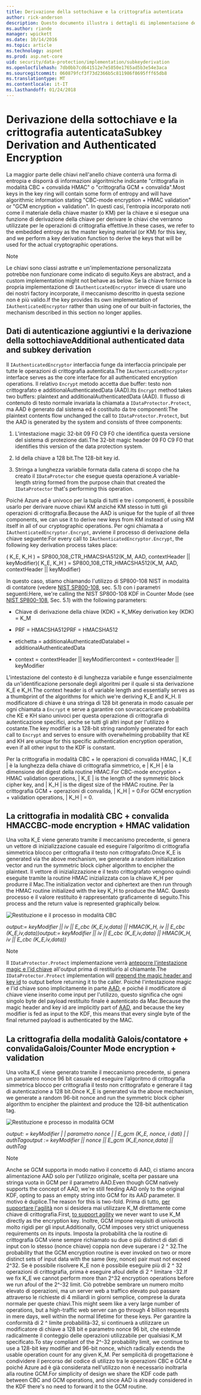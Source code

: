 ```yaml
---
title: Derivazione della sottochiave e la crittografia autenticata
author: rick-anderson
description: Questo documento illustra i dettagli di implementazione della protezione dei dati di ASP.NET Core sottochiave derivazione e autenticato di crittografia.
ms.author: riande
manager: wpickett
ms.date: 10/14/2016
ms.topic: article
ms.technology: aspnet
ms.prod: asp.net-core
uid: security/data-protection/implementation/subkeyderivation
ms.openlocfilehash: 7db0bb7cd641512e7e5850e1765ad5b3e54e3aca
ms.sourcegitcommit: 060879fcf3f73d2366b5c811986f8695fff65db8
ms.translationtype: MT
ms.contentlocale: it-IT
ms.lasthandoff: 01/24/2018
---
```

# <a name="subkey-derivation-and-authenticated-encryption"></a><span data-ttu-id="c6c14-103">Derivazione della sottochiave e la crittografia autenticata</span><span class="sxs-lookup"><span data-stu-id="c6c14-103">Subkey Derivation and Authenticated Encryption</span></span>

<a name="data-protection-implementation-subkey-derivation"></a>

<span data-ttu-id="c6c14-104">La maggior parte delle chiavi nell'anello chiave conterrà una forma di entropia e disporrà di informazioni algoritmiche indicante "crittografia in modalità CBC + convalida HMAC" o "crittografia GCM + convalida".</span><span class="sxs-lookup"><span data-stu-id="c6c14-104">Most keys in the key ring will contain some form of entropy and will have algorithmic information stating "CBC-mode encryption + HMAC validation" or "GCM encryption + validation".</span></span> <span data-ttu-id="c6c14-105">In questi casi, l'entropia incorporato noti come il materiale della chiave master (o KM) per la chiave e si esegue una funzione di derivazione della chiave per derivare le chiavi che verranno utilizzate per le operazioni di crittografia effettive.</span><span class="sxs-lookup"><span data-stu-id="c6c14-105">In these cases, we refer to the embedded entropy as the master keying material (or KM) for this key, and we perform a key derivation function to derive the keys that will be used for the actual cryptographic operations.</span></span>

> [!NOTE]
> <span data-ttu-id="c6c14-106">Le chiavi sono classi astratte e un'implementazione personalizzata potrebbe non funzionare come indicato di seguito.</span><span class="sxs-lookup"><span data-stu-id="c6c14-106">Keys are abstract, and a custom implementation might not behave as below.</span></span> <span data-ttu-id="c6c14-107">Se la chiave fornisce la propria implementazione di `IAuthenticatedEncryptor` invece di usare uno dei nostri factory incorporate, il meccanismo descritto in questa sezione non è più valido.</span><span class="sxs-lookup"><span data-stu-id="c6c14-107">If the key provides its own implementation of `IAuthenticatedEncryptor` rather than using one of our built-in factories, the mechanism described in this section no longer applies.</span></span>

<a name="data-protection-implementation-subkey-derivation-aad"></a>

## <a name="additional-authenticated-data-and-subkey-derivation"></a><span data-ttu-id="c6c14-108">Dati di autenticazione aggiuntivi e la derivazione della sottochiave</span><span class="sxs-lookup"><span data-stu-id="c6c14-108">Additional authenticated data and subkey derivation</span></span>

<span data-ttu-id="c6c14-109">Il `IAuthenticatedEncryptor` interfaccia funge da interfaccia principale per tutte le operazioni di crittografia autenticata.</span><span class="sxs-lookup"><span data-stu-id="c6c14-109">The `IAuthenticatedEncryptor` interface serves as the core interface for all authenticated encryption operations.</span></span> <span data-ttu-id="c6c14-110">Il relativo `Encrypt` metodo accetta due buffer: testo non crittografato e additionalAuthenticatedData (AAD).</span><span class="sxs-lookup"><span data-stu-id="c6c14-110">Its `Encrypt` method takes two buffers: plaintext and additionalAuthenticatedData (AAD).</span></span> <span data-ttu-id="c6c14-111">Il flusso di contenuto di testo normale invariata la chiamata a `IDataProtector.Protect`, ma AAD è generato dal sistema ed è costituito da tre componenti:</span><span class="sxs-lookup"><span data-stu-id="c6c14-111">The plaintext contents flow unchanged the call to `IDataProtector.Protect`, but the AAD is generated by the system and consists of three components:</span></span>

1. <span data-ttu-id="c6c14-112">L'intestazione magic 32-bit 09 F0 C9 F0 che identifica questa versione del sistema di protezione dati.</span><span class="sxs-lookup"><span data-stu-id="c6c14-112">The 32-bit magic header 09 F0 C9 F0 that identifies this version of the data protection system.</span></span>

2. <span data-ttu-id="c6c14-113">Id della chiave a 128 bit.</span><span class="sxs-lookup"><span data-stu-id="c6c14-113">The 128-bit key id.</span></span>

3. <span data-ttu-id="c6c14-114">Stringa a lunghezza variabile formata dalla catena di scopo che ha creato il `IDataProtector` che esegue questa operazione.</span><span class="sxs-lookup"><span data-stu-id="c6c14-114">A variable-length string formed from the purpose chain that created the `IDataProtector` that's performing this operation.</span></span>

<span data-ttu-id="c6c14-115">Poiché Azure ad è univoco per la tupla di tutti e tre i componenti, è possibile usarlo per derivare nuove chiavi KM anziché KM stesso in tutti gli operazioni di crittografia.</span><span class="sxs-lookup"><span data-stu-id="c6c14-115">Because the AAD is unique for the tuple of all three components, we can use it to derive new keys from KM instead of using KM itself in all of our cryptographic operations.</span></span> <span data-ttu-id="c6c14-116">Per ogni chiamata a `IAuthenticatedEncryptor.Encrypt`, avviene il processo di derivazione della chiave seguente:</span><span class="sxs-lookup"><span data-stu-id="c6c14-116">For every call to `IAuthenticatedEncryptor.Encrypt`, the following key derivation process takes place:</span></span>

<span data-ttu-id="c6c14-117">( K_E, K_H ) = SP800_108_CTR_HMACSHA512(K_M, AAD, contextHeader || keyModifier)</span><span class="sxs-lookup"><span data-stu-id="c6c14-117">( K_E, K_H ) = SP800_108_CTR_HMACSHA512(K_M, AAD, contextHeader || keyModifier)</span></span>

<span data-ttu-id="c6c14-118">In questo caso, stiamo chiamando l'utilizzo di SP800-108 NIST in modalità di contatore (vedere [NIST SP800-108](http://nvlpubs.nist.gov/nistpubs/Legacy/SP/nistspecialpublication800-108.pdf), sec. 5.1) con i parametri seguenti:</span><span class="sxs-lookup"><span data-stu-id="c6c14-118">Here, we're calling the NIST SP800-108 KDF in Counter Mode (see [NIST SP800-108](http://nvlpubs.nist.gov/nistpubs/Legacy/SP/nistspecialpublication800-108.pdf), Sec. 5.1) with the following parameters:</span></span>

* <span data-ttu-id="c6c14-119">Chiave di derivazione della chiave (KDK) = K_M</span><span class="sxs-lookup"><span data-stu-id="c6c14-119">Key derivation key (KDK) = K_M</span></span>

* <span data-ttu-id="c6c14-120">PRF = HMACSHA512</span><span class="sxs-lookup"><span data-stu-id="c6c14-120">PRF = HMACSHA512</span></span>

* <span data-ttu-id="c6c14-121">etichetta = additionalAuthenticatedData</span><span class="sxs-lookup"><span data-stu-id="c6c14-121">label = additionalAuthenticatedData</span></span>

* <span data-ttu-id="c6c14-122">context = contextHeader || keyModifier</span><span class="sxs-lookup"><span data-stu-id="c6c14-122">context = contextHeader || keyModifier</span></span>

<span data-ttu-id="c6c14-123">L'intestazione del contesto è di lunghezza variabile e funge essenzialmente da un'identificazione personale degli algoritmi per il quale si sta derivazione K_E e K_H.</span><span class="sxs-lookup"><span data-stu-id="c6c14-123">The context header is of variable length and essentially serves as a thumbprint of the algorithms for which we're deriving K_E and K_H.</span></span> <span data-ttu-id="c6c14-124">Il modificatore di chiave è una stringa di 128 bit generata in modo casuale per ogni chiamata a `Encrypt` e serve a garantire con sovraccaricare probabilità che KE e KH siano univoci per questa operazione di crittografia di autenticazione specifici, anche se tutti gli altri input per l'utilizzo è costante.</span><span class="sxs-lookup"><span data-stu-id="c6c14-124">The key modifier is a 128-bit string randomly generated for each call to `Encrypt` and serves to ensure with overwhelming probability that KE and KH are unique for this specific authentication encryption operation, even if all other input to the KDF is constant.</span></span>

<span data-ttu-id="c6c14-125">Per la crittografia in modalità CBC + le operazioni di convalida HMAC, | K_E | è la lunghezza della chiave di crittografia simmetrico, e | K_H | è la dimensione del digest della routine HMAC.</span><span class="sxs-lookup"><span data-stu-id="c6c14-125">For CBC-mode encryption + HMAC validation operations, | K_E | is the length of the symmetric block cipher key, and | K_H | is the digest size of the HMAC routine.</span></span> <span data-ttu-id="c6c14-126">Per la crittografia GCM + operazioni di convalida, | K_H | = 0.</span><span class="sxs-lookup"><span data-stu-id="c6c14-126">For GCM encryption + validation operations, | K_H | = 0.</span></span>

## <a name="cbc-mode-encryption--hmac-validation"></a><span data-ttu-id="c6c14-127">La crittografia in modalità CBC + convalida HMAC</span><span class="sxs-lookup"><span data-stu-id="c6c14-127">CBC-mode encryption + HMAC validation</span></span>

<span data-ttu-id="c6c14-128">Una volta K_E viene generato tramite il meccanismo precedente, si genera un vettore di inizializzazione casuale ed eseguire l'algoritmo di crittografia simmetrica blocco per crittografia il testo non crittografato.</span><span class="sxs-lookup"><span data-stu-id="c6c14-128">Once K_E is generated via the above mechanism, we generate a random initialization vector and run the symmetric block cipher algorithm to encipher the plaintext.</span></span> <span data-ttu-id="c6c14-129">Il vettore di inizializzazione e il testo crittografato vengono quindi eseguite tramite la routine HMAC inizializzata con la chiave K_H per produrre il Mac.</span><span class="sxs-lookup"><span data-stu-id="c6c14-129">The initialization vector and ciphertext are then run through the HMAC routine initialized with the key K_H to produce the MAC.</span></span> <span data-ttu-id="c6c14-130">Questo processo e il valore restituito è rappresentato graficamente di seguito.</span><span class="sxs-lookup"><span data-stu-id="c6c14-130">This process and the return value is represented graphically below.</span></span>

![Restituzione e il processo in modalità CBC](subkeyderivation/_static/cbcprocess.png)

<span data-ttu-id="c6c14-132">*output:= keyModifier || iv || E_cbc (K_E,iv,data) || HMAC(K_H, iv || E_cbc (K_E,iv,data))*</span><span class="sxs-lookup"><span data-stu-id="c6c14-132">*output:= keyModifier || iv || E_cbc (K_E,iv,data) || HMAC(K_H, iv || E_cbc (K_E,iv,data))*</span></span>

> [!NOTE]
> <span data-ttu-id="c6c14-133">Il `IDataProtector.Protect` implementazione verrà [anteporre l'intestazione magic e l'id chiave](authenticated-encryption-details.md) all'output prima di restituirlo al chiamante.</span><span class="sxs-lookup"><span data-stu-id="c6c14-133">The `IDataProtector.Protect` implementation will [prepend the magic header and key id](authenticated-encryption-details.md) to output before returning it to the caller.</span></span> <span data-ttu-id="c6c14-134">Poiché l'intestazione magic e l'id chiave sono implicitamente in parte [AAD](xref:security/data-protection/implementation/subkeyderivation#data-protection-implementation-subkey-derivation-aad), e poiché il modificatore di chiave viene inserito come input per l'utilizzo, questo significa che ogni singolo byte del payload restituito finale è autenticato da Mac.</span><span class="sxs-lookup"><span data-stu-id="c6c14-134">Because the magic header and key id are implicitly part of [AAD](xref:security/data-protection/implementation/subkeyderivation#data-protection-implementation-subkey-derivation-aad), and because the key modifier is fed as input to the KDF, this means that every single byte of the final returned payload is authenticated by the MAC.</span></span>

## <a name="galoiscounter-mode-encryption--validation"></a><span data-ttu-id="c6c14-135">La crittografia della modalità Galois/contatore + convalida</span><span class="sxs-lookup"><span data-stu-id="c6c14-135">Galois/Counter Mode encryption + validation</span></span>

<span data-ttu-id="c6c14-136">Una volta K_E viene generato tramite il meccanismo precedente, si genera un parametro nonce 96 bit casuale ed eseguire l'algoritmo di crittografia simmetrica blocco per crittografia il testo non crittografato e generare il tag di autenticazione a 128 bit.</span><span class="sxs-lookup"><span data-stu-id="c6c14-136">Once K_E is generated via the above mechanism, we generate a random 96-bit nonce and run the symmetric block cipher algorithm to encipher the plaintext and produce the 128-bit authentication tag.</span></span>

![Restituzione e processo in modalità GCM](subkeyderivation/_static/galoisprocess.png)

<span data-ttu-id="c6c14-138">*output: = keyModifier | | parametro nonce | | E_gcm (K_E, nonce, i dati) | | authTag*</span><span class="sxs-lookup"><span data-stu-id="c6c14-138">*output := keyModifier || nonce || E_gcm (K_E,nonce,data) || authTag*</span></span>

> [!NOTE]
> <span data-ttu-id="c6c14-139">Anche se GCM supporta in modo nativo il concetto di AAD, ci stiamo ancora alimentazione AAD solo per l'utilizzo originale, scelta per passare una stringa vuota in GCM per il parametro AAD.</span><span class="sxs-lookup"><span data-stu-id="c6c14-139">Even though GCM natively supports the concept of AAD, we're still feeding AAD only to the original KDF, opting to pass an empty string into GCM for its AAD parameter.</span></span> <span data-ttu-id="c6c14-140">Il motivo è duplice.</span><span class="sxs-lookup"><span data-stu-id="c6c14-140">The reason for this is two-fold.</span></span> <span data-ttu-id="c6c14-141">Prima di tutto, [per supportare l'agilità](context-headers.md#data-protection-implementation-context-headers) non si desidera mai utilizzare K_M direttamente come chiave di crittografia.</span><span class="sxs-lookup"><span data-stu-id="c6c14-141">First, [to support agility](context-headers.md#data-protection-implementation-context-headers) we never want to use K_M directly as the encryption key.</span></span> <span data-ttu-id="c6c14-142">Inoltre, GCM impone requisiti di univocità molto rigidi per gli input.</span><span class="sxs-lookup"><span data-stu-id="c6c14-142">Additionally, GCM imposes very strict uniqueness requirements on its inputs.</span></span> <span data-ttu-id="c6c14-143">Imposta la probabilità che la routine di crittografia GCM viene sempre richiamato su due o più distinct di dati di input con lo stesso (nonce chiave) coppia non deve superare i 2 ^ 32.</span><span class="sxs-lookup"><span data-stu-id="c6c14-143">The probability that the GCM encryption routine is ever invoked on two or more distinct sets of input data with the same (key, nonce) pair must not exceed 2^32.</span></span> <span data-ttu-id="c6c14-144">Se è possibile risolvere K_E non è possibile eseguire più di 2 ^ 32 operazioni di crittografia, prima è eseguire afoul delle di 2 ^ limitare -32.</span><span class="sxs-lookup"><span data-stu-id="c6c14-144">If we fix K_E we cannot perform more than 2^32 encryption operations before we run afoul of the 2^-32 limit.</span></span> <span data-ttu-id="c6c14-145">Ciò potrebbe sembrare un numero molto elevato di operazioni, ma un server web a traffico elevato può passare attraverso le richieste di 4 miliardi in giorni semplice, comprese la durata normale per queste chiavi.</span><span class="sxs-lookup"><span data-stu-id="c6c14-145">This might seem like a very large number of operations, but a high-traffic web server can go through 4 billion requests in mere days, well within the normal lifetime for these keys.</span></span> <span data-ttu-id="c6c14-146">Per garantire la conformità di 2 ^ limite probabilità-32, si continuerà a utilizzare un modificatore di chiave a 128 bit e parametro nonce 96 bit, che estende radicalmente il conteggio delle operazioni utilizzabile per qualsiasi K_M specificato.</span><span class="sxs-lookup"><span data-stu-id="c6c14-146">To stay compliant of the 2^-32 probability limit, we continue to use a 128-bit key modifier and 96-bit nonce, which radically extends the usable operation count for any given K_M.</span></span> <span data-ttu-id="c6c14-147">Per semplicità di progettazione è condividere il percorso del codice di utilizzo tra le operazioni CBC e GCM e poiché Azure ad è già considerata nell'utilizzo non è necessario inoltrarla alla routine GCM.</span><span class="sxs-lookup"><span data-stu-id="c6c14-147">For simplicity of design we share the KDF code path between CBC and GCM operations, and since AAD is already considered in the KDF there's no need to forward it to the GCM routine.</span></span>
